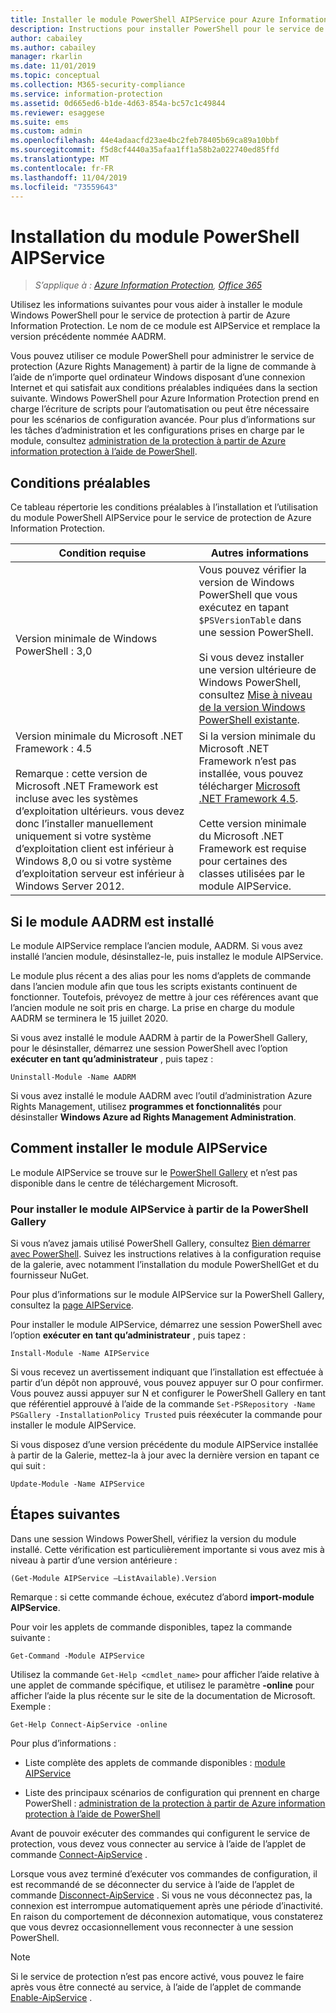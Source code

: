 ```yaml
---
title: Installer le module PowerShell AIPService pour Azure Information Protection
description: Instructions pour installer PowerShell pour le service de protection à partir de Azure Information Protection. Le nom de ce module est AIPService.
author: cabailey
ms.author: cabailey
manager: rkarlin
ms.date: 11/01/2019
ms.topic: conceptual
ms.collection: M365-security-compliance
ms.service: information-protection
ms.assetid: 0d665ed6-b1de-4d63-854a-bc57c1c49844
ms.reviewer: esaggese
ms.suite: ems
ms.custom: admin
ms.openlocfilehash: 44e4adaacfd23ae4bc2feb78405b69ca89a10bbf
ms.sourcegitcommit: f5d8cf4440a35afaa1ff1a58b2a022740ed85ffd
ms.translationtype: MT
ms.contentlocale: fr-FR
ms.lasthandoff: 11/04/2019
ms.locfileid: "73559643"
---
```

# <a name="installing-the-aipservice-powershell-module"></a>Installation du module PowerShell AIPService

>*S’applique à : [Azure Information Protection](https://azure.microsoft.com/pricing/details/information-protection), [Office 365](https://download.microsoft.com/download/E/C/F/ECF42E71-4EC0-48FF-AA00-577AC14D5B5C/Azure_Information_Protection_licensing_datasheet_EN-US.pdf)*

Utilisez les informations suivantes pour vous aider à installer le module Windows PowerShell pour le service de protection à partir de Azure Information Protection. Le nom de ce module est AIPService et remplace la version précédente nommée AADRM.

Vous pouvez utiliser ce module PowerShell pour administrer le service de protection (Azure Rights Management) à partir de la ligne de commande à l’aide de n’importe quel ordinateur Windows disposant d’une connexion Internet et qui satisfait aux conditions préalables indiquées dans la section suivante. Windows PowerShell pour Azure Information Protection prend en charge l’écriture de scripts pour l’automatisation ou peut être nécessaire pour les scénarios de configuration avancée. Pour plus d’informations sur les tâches d’administration et les configurations prises en charge par le module, consultez [administration de la protection à partir de Azure information protection à l’aide de PowerShell](administer-powershell.md).

## <a name="prerequisites"></a>Conditions préalables
Ce tableau répertorie les conditions préalables à l’installation et l’utilisation du module PowerShell AIPService pour le service de protection de Azure Information Protection.

|Condition requise|Autres informations|
|---------------|--------------------|
|Version minimale de Windows PowerShell : 3,0|Vous pouvez vérifier la version de Windows PowerShell que vous exécutez en tapant `$PSVersionTable` dans une session PowerShell. <br /><br /> Si vous devez installer une version ultérieure de Windows PowerShell, consultez [Mise à niveau de la version Windows PowerShell existante](/powershell/scripting/setup/installing-windows-powershell#upgrading-existing-windows-powershell).|
|Version minimale du Microsoft .NET Framework : 4.5<br /><br />Remarque : cette version de Microsoft .NET Framework est incluse avec les systèmes d’exploitation ultérieurs. vous devez donc l’installer manuellement uniquement si votre système d’exploitation client est inférieur à Windows 8,0 ou si votre système d’exploitation serveur est inférieur à Windows Server 2012.|Si la version minimale du Microsoft .NET Framework n’est pas installée, vous pouvez télécharger [Microsoft .NET Framework 4.5](https://www.microsoft.com/download/details.aspx?id=30653).<br /><br />Cette version minimale du Microsoft .NET Framework est requise pour certaines des classes utilisées par le module AIPService.|

## <a name="if-you-have-the-aadrm-module-installed"></a>Si le module AADRM est installé

Le module AIPService remplace l’ancien module, AADRM. Si vous avez installé l’ancien module, désinstallez-le, puis installez le module AIPService.

Le module plus récent a des alias pour les noms d’applets de commande dans l’ancien module afin que tous les scripts existants continuent de fonctionner. Toutefois, prévoyez de mettre à jour ces références avant que l’ancien module ne soit pris en charge. La prise en charge du module AADRM se terminera le 15 juillet 2020.

Si vous avez installé le module AADRM à partir de la PowerShell Gallery, pour le désinstaller, démarrez une session PowerShell avec l’option **exécuter en tant qu’administrateur** , puis tapez :

    Uninstall-Module -Name AADRM

Si vous avez installé le module AADRM avec l’outil d’administration Azure Rights Management, utilisez **programmes et fonctionnalités** pour désinstaller **Windows Azure ad Rights Management Administration**.

## <a name="how-to-install-the-aipservice-module"></a>Comment installer le module AIPService

Le module AIPService se trouve sur le [PowerShell Gallery](https://www.powershellgallery.com/) et n’est pas disponible dans le centre de téléchargement Microsoft. 

### <a name="to-install-the-aipservice-module-from-the-powershell-gallery"></a>Pour installer le module AIPService à partir de la PowerShell Gallery

Si vous n’avez jamais utilisé PowerShell Gallery, consultez [Bien démarrer avec PowerShell](https://docs.microsoft.com/powershell/scripting/gallery/getting-started?view=powershell-6). Suivez les instructions relatives à la configuration requise de la galerie, avec notamment l’installation du module PowerShellGet et du fournisseur NuGet.

Pour plus d’informations sur le module AIPService sur la PowerShell Gallery, consultez la [page AIPService](https://www.powershellgallery.com/packages/AIPService).

Pour installer le module AIPService, démarrez une session PowerShell avec l’option **exécuter en tant qu’administrateur** , puis tapez :

    Install-Module -Name AIPService

Si vous recevez un avertissement indiquant que l’installation est effectuée à partir d’un dépôt non approuvé, vous pouvez appuyer sur O pour confirmer. Vous pouvez aussi appuyer sur N et configurer le PowerShell Gallery en tant que référentiel approuvé à l’aide de la commande `Set-PSRepository -Name PSGallery -InstallationPolicy Trusted` puis réexécuter la commande pour installer le module AIPService.  

Si vous disposez d’une version précédente du module AIPService installée à partir de la Galerie, mettez-la à jour avec la dernière version en tapant ce qui suit :

    Update-Module -Name AIPService


## <a name="next-steps"></a>Étapes suivantes
Dans une session Windows PowerShell, vérifiez la version du module installé. Cette vérification est particulièrement importante si vous avez mis à niveau à partir d’une version antérieure :

```
(Get-Module AIPService –ListAvailable).Version
```

Remarque : si cette commande échoue, exécutez d’abord **import-module AIPService**.

Pour voir les applets de commande disponibles, tapez la commande suivante :

```
Get-Command -Module AIPService
```

Utilisez la commande `Get-Help <cmdlet_name>` pour afficher l’aide relative à une applet de commande spécifique, et utilisez le paramètre **-online** pour afficher l’aide la plus récente sur le site de la documentation de Microsoft. Exemple :

```
Get-Help Connect-AipService -online
```

Pour plus d’informations :

-   Liste complète des applets de commande disponibles : [module AIPService](/powershell/module/aipservice/?view=azureipps#aipservice)

-   Liste des principaux scénarios de configuration qui prennent en charge PowerShell : [administration de la protection à partir de Azure information protection à l’aide de PowerShell](administer-powershell.md)

Avant de pouvoir exécuter des commandes qui configurent le service de protection, vous devez vous connecter au service à l’aide de l’applet de commande [Connect-AipService](/powershell/module/aipservice/connect-aipservice) .

Lorsque vous avez terminé d’exécuter vos commandes de configuration, il est recommandé de se déconnecter du service à l’aide de l’applet de commande [Disconnect-AipService](/powershell/module/aipservice/disconnect-aipservice) . Si vous ne vous déconnectez pas, la connexion est interrompue automatiquement après une période d’inactivité. En raison du comportement de déconnexion automatique, vous constaterez que vous devrez occasionnellement vous reconnecter à une session PowerShell. 

> [!NOTE]
> Si le service de protection n’est pas encore activé, vous pouvez le faire après vous être connecté au service, à l’aide de l’applet de commande [Enable-AipService](/powershell/module/aipservice/enable-aipservice) .

